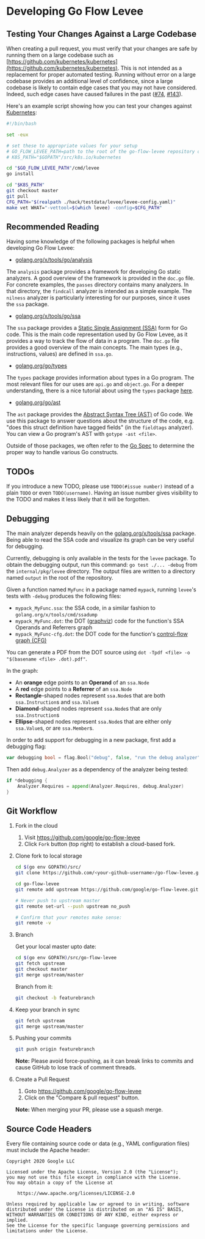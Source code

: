 # Developing Go Flow Levee

## Testing Your Changes Against a Large Codebase

When creating a pull request, you must verify that your changes are safe by running them on a large codebase such as [https://github.com/kubernetes/kubernetes](https://github.com/kubernetes/kubernetes). This is not intended as a replacement for proper automated testing. Running without error on a large codebase provides an additional level of confidence, since a large codebase is likely to contain edge cases that you may not have considered. Indeed, such edge cases have caused failures in the past ([#74](https://github.com/google/go-flow-levee/pull/74), [#143](https://github.com/google/go-flow-levee/pull/143)).

Here's an example script showing how you can test your changes against [Kubernetes](https://github.com/kubernetes/kubernetes):

```bash
#!/bin/bash

set -eux

# set these to appropriate values for your setup
# GO_FLOW_LEVEE_PATH=path to the root of the go-flow-levee repository on your machine
# K8S_PATH="$GOPATH"/src/k8s.io/kubernetes

cd "$GO_FLOW_LEVEE_PATH"/cmd/levee
go install

cd "$K8S_PATH"
git checkout master
git pull
CFG_PATH="$(realpath ./hack/testdata/levee/levee-config.yaml)"
make vet WHAT="-vettool=$(which levee) -config=$CFG_PATH"
```

## Recommended Reading

Having some knowledge of the following packages is helpful when developing Go Flow Levee:

* [golang.org/x/tools/go/analysis](https://golang.org/x/tools/go/analysis)

The `analysis` package provides a framework for developing Go static analyzers. A good overview of the framework is provided in the `doc.go` file. For concrete examples, the `passes` directory contains many analyzers. In that directory, the `findcall` analyzer is intended as a simple example. The `nilness` analyzer is particularly interesting for our purposes, since it uses the `ssa` package.

* [golang.org/x/tools/go/ssa](https://golang.org/x/tools/go/ssa)

The `ssa` package provides a [Static Single Assignment (SSA)](https://en.wikipedia.org/wiki/Static_single_assignment_form) form for Go code. This is the main code representation used by Go Flow Levee, as it provides a way to track the flow of data in a program. The `doc.go` file provides a good overview of the main concepts. The main types (e.g., instructions, values) are defined in `ssa.go`.

* [golang.org/go/types](https://golang.org/pkg/go/types)

The `types` package provides information about types in a Go program. The most relevant files for our uses are `api.go` and `object.go`. For a deeper understanding, there is a nice tutorial about using the `types` package [here](https://github.com/golang/example/tree/master/gotypes).

* [golang.org/go/ast](https://golang.org/pkg/go/ast)

The `ast` package provides the [Abstract Syntax Tree (AST)](https://en.wikipedia.org/wiki/Abstract_syntax_tree) of Go code. We use this package to answer questions about the structure of the code, e.g. "does this struct definition have tagged fields" (in the `fieldtags` analyzer). You can view a Go program's AST with `gotype -ast <file>`.

Outside of those packages, we often refer to the [Go Spec](https://golang.org/ref/spec) to determine the proper way to handle various Go constructs.

## TODOs

If you introduce a new TODO, please use `TODO(#issue number)` instead of a plain `TODO` or even `TODO(username)`. Having an issue number gives visibility to the TODO and makes it less likely that it will be forgotten.

## Debugging

The main analyzer depends heavily on the [golang.org/x/tools/ssa](https://pkg.go.dev/golang.org/x/tools/ssa) package. Being able to read the SSA code and visualize its graph can be very useful for debugging.

Currently, debugging is only available in the tests for the `levee` package. To obtain the debugging output, run this command: `go test ./... -debug` from the `internal/pkg/levee` directory. The output files are written to a directory named `output` in the root of the repository.

Given a function named `MyFunc` in a package named `mypack`, running `levee`'s tests with `-debug` produces the following files:
* `mypack_MyFunc.ssa`: the SSA code, in a similar fashion to `golang.org/x/tools/cmd/ssadump`
* `mypack_MyFunc.dot`: the DOT ([graphviz](https://graphviz.org/)) code for the function's SSA Operands and Referrers graph
* `mypack_MyFunc-cfg.dot`: the DOT code for the function's [control-flow graph (CFG)](https://en.wikipedia.org/wiki/Control-flow_graph)

You can generate a PDF from the DOT source using `dot -Tpdf <file> -o "$(basename <file> .dot).pdf"`.

In the graph:
* An **orange** edge points to an **Operand** of an `ssa.Node`
* A **red** edge points to a **Referrer** of an `ssa.Node`
* **Rectangle**-shaped nodes represent `ssa.Node`s that are both `ssa.Instruction`s and `ssa.Value`s
* **Diamond**-shaped nodes represent `ssa.Node`s that are only `ssa.Instruction`s
* **Ellipse**-shaped nodes represent `ssa.Node`s that are either only `ssa.Value`s, or are `ssa.Member`s.

In order to add support for debugging in a new package, first add a debugging flag:
```go
var debugging bool = flag.Bool("debug", false, "run the debug analyzer")
```

Then add `debug.Analyzer` as a dependency of the analyzer being tested:
```go
if *debugging {
	Analyzer.Requires = append(Analyzer.Requires, debug.Analyzer)
}
```

## Git Workflow
1.  Fork in the cloud
    1.  Visit https://github.com/google/go-flow-levee
    2.  Click `Fork` button (top right) to establish a cloud-based fork.

2.  Clone fork to local storage

    ```bash
    cd $(go env GOPATH)/src/
    git clone https://github.com/<your-github-username>/go-flow-levee.git

    cd go-flow-levee
    git remote add upstream https://github.com/google/go-flow-levee.git

    # Never push to upstream master
    git remote set-url --push upstream no_push

    # Confirm that your remotes make sense:
    git remote -v
    ```

3.  Branch

    Get your local master upto date:

    ```bash
    cd $(go env GOPATH)/src/go-flow-levee
    git fetch upstream
    git checkout master
    git merge upstream/master
    ```

    Branch from it:
    ```bash
    git checkout -b featurebranch
    ```

4.  Keep your branch in sync
    ```bash
    git fetch upstream
    git merge upstream/master
    ```

5.  Pushing your commits
    ```bash
    git push origin featurebranch
    ```

    **Note:** Please avoid force-pushing, as it can break links to commits and cause GitHub to lose track of comment threads.

6.  Create a Pull Request
    1.  Goto https://github.com/google/go-flow-levee
    2.  Click on the "Compare & pull request" button.

    **Note:** When merging your PR, please use a squash merge.

## Source Code Headers

Every file containing source code or data (e.g., YAML configuration files) must include
the Apache header:

    Copyright 2020 Google LLC

    Licensed under the Apache License, Version 2.0 (the "License");
    you may not use this file except in compliance with the License.
    You may obtain a copy of the License at

        https://www.apache.org/licenses/LICENSE-2.0

    Unless required by applicable law or agreed to in writing, software
    distributed under the License is distributed on an "AS IS" BASIS,
    WITHOUT WARRANTIES OR CONDITIONS OF ANY KIND, either express or implied.
    See the License for the specific language governing permissions and
    limitations under the License.

